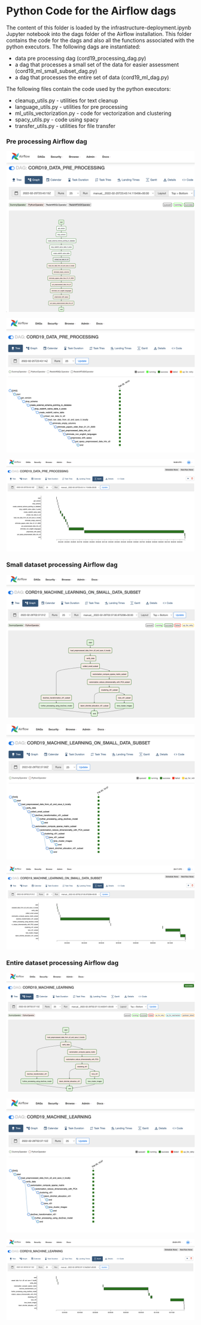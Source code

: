 # Python Code for the Airflow dags
The content of this folder is loaded by the infrastructure-deployment.ipynb Jupyter notebook into the dags folder of the Airflow installation.
This folder contains the code for the dags and also all the functions associated with the python executors. 
The following dags are instantiated:
- data pre processing dag (cord19_processing_dag.py)
- a dag that processes a small set of the data for easier assessment (cord19_ml_small_subset_dag.py)
- a dag that processes the entire set of data (cord19_ml_dag.py)

The following files contain the code used by the python executors:
- cleanup_utils.py - utilities for text cleanup 
- language_utils.py - utilities for pre processing 
- ml_utils_vectorization.py - code for vectorization and clustering
- spacy_utils.py - code using spacy 
- transfer_utils.py - utilities for file transfer   

### Pre processing Airflow dag
 
![](../images/preprocessing-01.png)

![](../images/preprocessing-02.png)

![](../images/preprocessing-03.png)


### Small dataset processing Airflow dag
 
![](../images/processing-small-01.png)

![](../images/processing-small-02.png)

![](../images/processing-small-03.png)



### Entire dataset processing Airflow dag
 
![](../images/processing-01.png)

![](../images/processing-02.png)

![](../images/processing-03.png)

